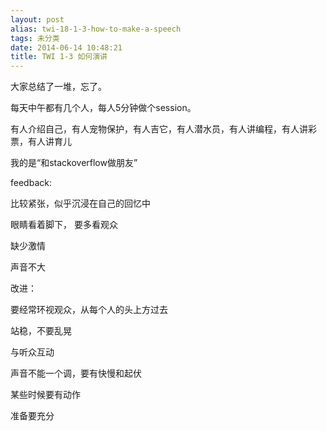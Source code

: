 ```yaml
---
layout: post
alias: twi-18-1-3-how-to-make-a-speech
tags: 未分类
date: 2014-06-14 10:48:21
title: TWI 1-3 如何演讲
---
```


大家总结了一堆，忘了。

每天中午都有几个人，每人5分钟做个session。

有人介绍自己，有人宠物保护，有人吉它，有人潜水员，有人讲编程，有人讲彩票，有人讲育儿

我的是“和stackoverflow做朋友”

feedback:

比较紧张，似乎沉浸在自己的回忆中

眼睛看着脚下， 要多看观众

缺少激情

声音不大

改进：

要经常环视观众，从每个人的头上方过去

站稳，不要乱晃

与听众互动

声音不能一个调，要有快慢和起伏

某些时候要有动作

准备要充分

